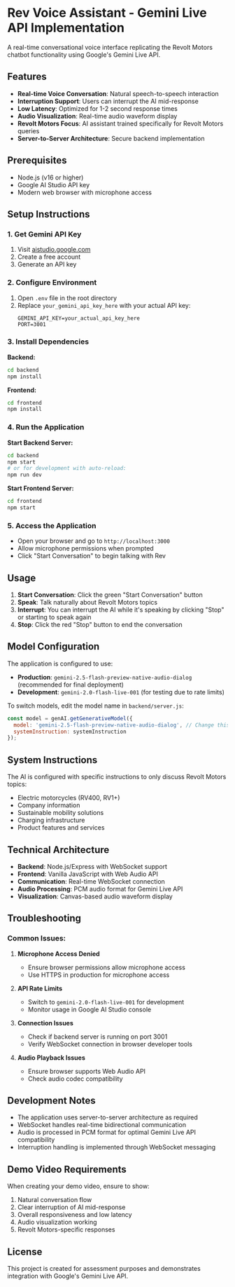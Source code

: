 # Rev Voice Assistant - Gemini Live API Implementation

A real-time conversational voice interface replicating the Revolt Motors chatbot functionality using Google's Gemini Live API.

## Features

- **Real-time Voice Conversation**: Natural speech-to-speech interaction
- **Interruption Support**: Users can interrupt the AI mid-response
- **Low Latency**: Optimized for 1-2 second response times
- **Audio Visualization**: Real-time audio waveform display
- **Revolt Motors Focus**: AI assistant trained specifically for Revolt Motors queries
- **Server-to-Server Architecture**: Secure backend implementation

## Prerequisites

- Node.js (v16 or higher)
- Google AI Studio API key
- Modern web browser with microphone access

## Setup Instructions

### 1. Get Gemini API Key
1. Visit [aistudio.google.com](https://aistudio.google.com)
2. Create a free account
3. Generate an API key

### 2. Configure Environment
1. Open `.env` file in the root directory
2. Replace `your_gemini_api_key_here` with your actual API key:
   ```
   GEMINI_API_KEY=your_actual_api_key_here
   PORT=3001
   ```

### 3. Install Dependencies

**Backend:**
```bash
cd backend
npm install
```

**Frontend:**
```bash
cd frontend
npm install
```

### 4. Run the Application

**Start Backend Server:**
```bash
cd backend
npm start
# or for development with auto-reload:
npm run dev
```

**Start Frontend Server:**
```bash
cd frontend
npm start
```

### 5. Access the Application
- Open your browser and go to `http://localhost:3000`
- Allow microphone permissions when prompted
- Click "Start Conversation" to begin talking with Rev

## Usage

1. **Start Conversation**: Click the green "Start Conversation" button
2. **Speak**: Talk naturally about Revolt Motors topics
3. **Interrupt**: You can interrupt the AI while it's speaking by clicking "Stop" or starting to speak again
4. **Stop**: Click the red "Stop" button to end the conversation

## Model Configuration

The application is configured to use:
- **Production**: `gemini-2.5-flash-preview-native-audio-dialog` (recommended for final deployment)
- **Development**: `gemini-2.0-flash-live-001` (for testing due to rate limits)

To switch models, edit the model name in `backend/server.js`:
```javascript
const model = genAI.getGenerativeModel({
  model: 'gemini-2.5-flash-preview-native-audio-dialog', // Change this line
  systemInstruction: systemInstruction
});
```

## System Instructions

The AI is configured with specific instructions to only discuss Revolt Motors topics:
- Electric motorcycles (RV400, RV1+)
- Company information
- Sustainable mobility solutions
- Charging infrastructure
- Product features and services

## Technical Architecture

- **Backend**: Node.js/Express with WebSocket support
- **Frontend**: Vanilla JavaScript with Web Audio API
- **Communication**: Real-time WebSocket connection
- **Audio Processing**: PCM audio format for Gemini Live API
- **Visualization**: Canvas-based audio waveform display

## Troubleshooting

### Common Issues:

1. **Microphone Access Denied**
   - Ensure browser permissions allow microphone access
   - Use HTTPS in production for microphone access

2. **API Rate Limits**
   - Switch to `gemini-2.0-flash-live-001` for development
   - Monitor usage in Google AI Studio console

3. **Connection Issues**
   - Check if backend server is running on port 3001
   - Verify WebSocket connection in browser developer tools

4. **Audio Playback Issues**
   - Ensure browser supports Web Audio API
   - Check audio codec compatibility

## Development Notes

- The application uses server-to-server architecture as required
- WebSocket handles real-time bidirectional communication
- Audio is processed in PCM format for optimal Gemini Live API compatibility
- Interruption handling is implemented through WebSocket messaging

## Demo Video Requirements

When creating your demo video, ensure to show:
1. Natural conversation flow
2. Clear interruption of AI mid-response
3. Overall responsiveness and low latency
4. Audio visualization working
5. Revolt Motors-specific responses

## License

This project is created for assessment purposes and demonstrates integration with Google's Gemini Live API.